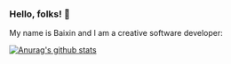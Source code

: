 
### Hello, folks! 👋
My name is Baixin and I am a creative software developer:

[![Anurag's github stats](https://github-readme-stats.vercel.app/api?username=sunbx)](https://github.com/anuraghazra/github-readme-stats)
